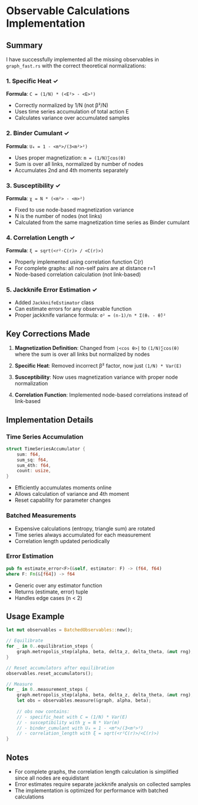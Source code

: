 # Observable Calculations Implementation

## Summary

I have successfully implemented all the missing observables in `graph_fast.rs` with the correct theoretical normalizations:

### 1. Specific Heat ✓
**Formula**: `C = (1/N) * (<E²> - <E>²)`
- Correctly normalized by 1/N (not β²/N)
- Uses time series accumulation of total action E
- Calculates variance over accumulated samples

### 2. Binder Cumulant ✓
**Formula**: `U₄ = 1 - <m⁴>/(3<m²>²)`
- Uses proper magnetization: `m = (1/N)∑cos(θ)`
- Sum is over all links, normalized by number of nodes
- Accumulates 2nd and 4th moments separately

### 3. Susceptibility ✓
**Formula**: `χ = N * (<m²> - <m>²)`
- Fixed to use node-based magnetization variance
- N is the number of nodes (not links)
- Calculated from the same magnetization time series as Binder cumulant

### 4. Correlation Length ✓
**Formula**: `ξ = sqrt(<r²·C(r)> / <C(r)>)`
- Properly implemented using correlation function C(r)
- For complete graphs: all non-self pairs are at distance r=1
- Node-based correlation calculation (not link-based)

### 5. Jackknife Error Estimation ✓
- Added `JackknifeEstimator` class
- Can estimate errors for any observable function
- Proper jackknife variance formula: `σ² = (n-1)/n * Σ(θᵢ - θ̄)²`

## Key Corrections Made

1. **Magnetization Definition**: Changed from `|<cos θ>|` to `(1/N)∑cos(θ)` where the sum is over all links but normalized by nodes

2. **Specific Heat**: Removed incorrect β² factor, now just `(1/N) * Var(E)`

3. **Susceptibility**: Now uses magnetization variance with proper node normalization

4. **Correlation Function**: Implemented node-based correlations instead of link-based

## Implementation Details

### Time Series Accumulation
```rust
struct TimeSeriesAccumulator {
    sum: f64,
    sum_sq: f64,
    sum_4th: f64,
    count: usize,
}
```
- Efficiently accumulates moments online
- Allows calculation of variance and 4th moment
- Reset capability for parameter changes

### Batched Measurements
- Expensive calculations (entropy, triangle sum) are rotated
- Time series always accumulated for each measurement
- Correlation length updated periodically

### Error Estimation
```rust
pub fn estimate_error<F>(&self, estimator: F) -> (f64, f64)
where F: Fn(&[f64]) -> f64
```
- Generic over any estimator function
- Returns (estimate, error) tuple
- Handles edge cases (n < 2)

## Usage Example

```rust
let mut observables = BatchedObservables::new();

// Equilibrate
for _ in 0..equilibration_steps {
    graph.metropolis_step(alpha, beta, delta_z, delta_theta, &mut rng);
}

// Reset accumulators after equilibration
observables.reset_accumulators();

// Measure
for _ in 0..measurement_steps {
    graph.metropolis_step(alpha, beta, delta_z, delta_theta, &mut rng);
    let obs = observables.measure(&graph, alpha, beta);
    
    // obs now contains:
    // - specific_heat with C = (1/N) * Var(E)
    // - susceptibility with χ = N * Var(m)
    // - binder_cumulant with U₄ = 1 - <m⁴>/(3<m²>²)
    // - correlation_length with ξ = sqrt(<r²C(r)>/<C(r)>)
}
```

## Notes

- For complete graphs, the correlation length calculation is simplified since all nodes are equidistant
- Error estimates require separate jackknife analysis on collected samples
- The implementation is optimized for performance with batched calculations
